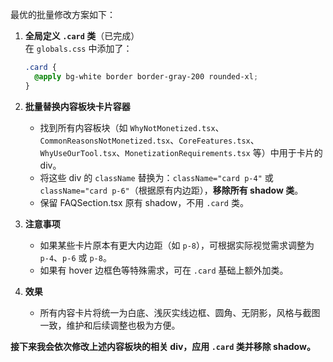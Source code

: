 最优的批量修改方案如下：

1. **全局定义 `.card` 类**（已完成）  
   在 `globals.css` 中添加了：
   ```css
   .card {
     @apply bg-white border border-gray-200 rounded-xl;
   }
   ```

2. **批量替换内容板块卡片容器**  
   - 找到所有内容板块（如 `WhyNotMonetized.tsx`、`CommonReasonsNotMonetized.tsx`、`CoreFeatures.tsx`、`WhyUseOurTool.tsx`、`MonetizationRequirements.tsx` 等）中用于卡片的 div。
   - 将这些 div 的 `className` 替换为：`className="card p-4"` 或 `className="card p-6"`（根据原有内边距），**移除所有 shadow 类**。
   - 保留 FAQSection.tsx 原有 shadow，不用 `.card` 类。

3. **注意事项**  
   - 如果某些卡片原本有更大内边距（如 `p-8`），可根据实际视觉需求调整为 `p-4`、`p-6` 或 `p-8`。
   - 如果有 hover 边框色等特殊需求，可在 `.card` 基础上额外加类。

4. **效果**  
   - 所有内容卡片将统一为白底、浅灰实线边框、圆角、无阴影，风格与截图一致，维护和后续调整也极为方便。

**接下来我会依次修改上述内容板块的相关 div，应用 `.card` 类并移除 shadow。**
